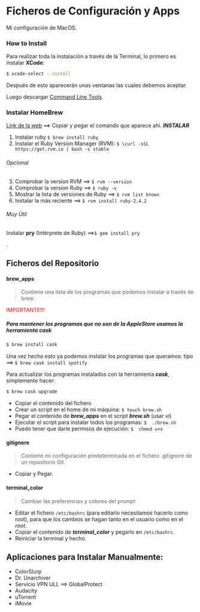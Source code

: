 # Ficheros de Configuración y Apps

Mi configuración de MacOS.

### How to Install

Para realizar toda la instalación a través de la Terminal, lo primero es instalar __XCode__:


```bash
$ xcode-select --install
```

Después de esto aparecerán unas ventanas las cuales debemos aceptar.

Luego descargar [Command Line Tools](https://developer.apple.com/downloads/more).

### Instalar HomeBrew

[Link de la web](https://brew.sh/index_es) ==> Copiar y pegar el comando que aparece ahí. ***INSTALAR***

1. Instalar ruby  `$ brew install ruby`
2. Instalar el Ruby Version Manager (RVM): `$ \curl -sSL https://get.rvm.io | bash -s stable`

###### Opcional
3. Comprobar la version RVM ==> `$ rvm --version`
4. Comprobar la version Ruby ==> `$ ruby -v`
5. Mostrar la lista de versiones de Ruby ==> `$ rvm list known`
6. Instalar la más reciente ==> `$ rvm install ruby-2.4.2`


###### Muy Útil
Instalar __pry__ (Intérprete de Ruby) ==>`$ gem install pry`

<span style="color:red"></span>.

## Ficheros del Repositorio

#### brew_apps

> Contiene una lista de los programas que podemos instalar a través de brew:

<span style="color:red">IMPORTANTE!!!</span>
##### Para mantener los programas que no son de la AppleStore usamos la herramienta *cask*

```bash
$ brew install cask
```

Una vez hecho esto ya podemos instalar los programas que queramos: tipo ==> `$ brew cask install spotify`

Para actualizar los programas instalados con la herramienta ***cask***, simplemente hacer:

```bash
$ brew cask upgrade
```  

* Copiar el contenido del fichero
* Crear un script en el home de mi máquina: `$ touch brew.sh`
* Pegar el contenido de ***brew_apps*** en el script ***brew.sh*** (usar *vi*)
* Ejecutar el script para instalar todos los programas: `$  ./brew.sh`
* Puedo tener que darle permisos de ejecución: `$  chmod u+x`


#### gitignore

> Contiene mi configuración predeterminada en el fichero .gitignore de un repositorio Git.

* Copiar y Pegar.


#### terminal_color

> Cambiar las preferencias y colores del prompt

* Editar el fichero `/etc/bashrc` (para editarlo necesitamos hacerlo como root), para que los cambios se hagan tanto en el usuario como en el *root*.
* Copiar el contenido de ***terminal_color*** y pegarlo en `/etc/bashrc`.
* Reiniciar la terminal y hecho.


## Aplicaciones para Instalar Manualmente:

- ColorSlurp
- Dr. Unarchiver
- Servicio VPN ULL ==> GlobalProtect
- Audacity
- uTorrent
- iMovie
